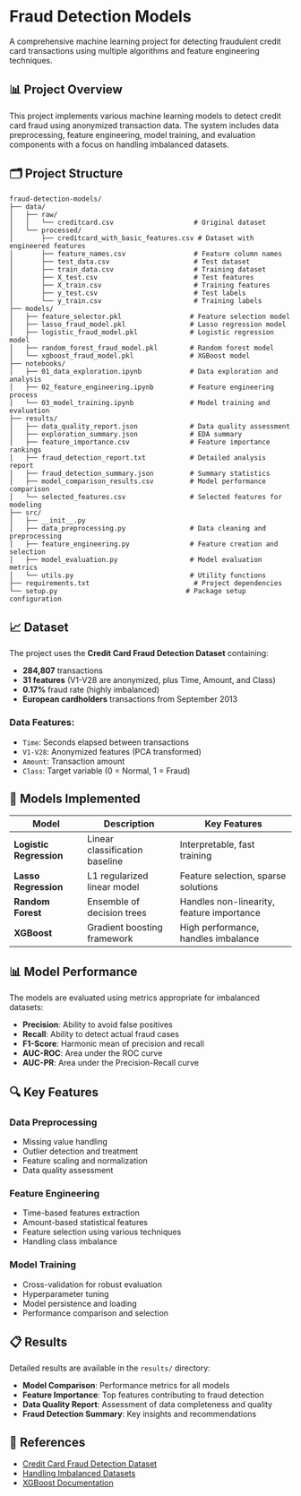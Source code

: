 # Fraud Detection Models

A comprehensive machine learning project for detecting fraudulent credit card transactions using multiple algorithms and feature engineering techniques.

## 📊 Project Overview

This project implements various machine learning models to detect credit card fraud using anonymized transaction data. The system includes data preprocessing, feature engineering, model training, and evaluation components with a focus on handling imbalanced datasets.

## 🗂️ Project Structure

```
fraud-detection-models/
├── data/
│   ├── raw/
│   │   └── creditcard.csv                    # Original dataset
│   └── processed/
│       ├── creditcard_with_basic_features.csv # Dataset with engineered features
│       ├── feature_names.csv                 # Feature column names
│       ├── test_data.csv                     # Test dataset
│       ├── train_data.csv                    # Training dataset
│       ├── X_test.csv                        # Test features
│       ├── X_train.csv                       # Training features
│       ├── y_test.csv                        # Test labels
│       └── y_train.csv                       # Training labels
├── models/
│   ├── feature_selector.pkl                 # Feature selection model
│   ├── lasso_fraud_model.pkl                # Lasso regression model
│   ├── logistic_fraud_model.pkl             # Logistic regression model
│   ├── random_forest_fraud_model.pkl        # Random forest model
│   └── xgboost_fraud_model.pkl              # XGBoost model
├── notebooks/
│   ├── 01_data_exploration.ipynb            # Data exploration and analysis
│   ├── 02_feature_engineering.ipynb         # Feature engineering process
│   └── 03_model_training.ipynb              # Model training and evaluation
├── results/
│   ├── data_quality_report.json             # Data quality assessment
│   ├── exploration_summary.json             # EDA summary
│   ├── feature_importance.csv               # Feature importance rankings
│   ├── fraud_detection_report.txt           # Detailed analysis report
│   ├── fraud_detection_summary.json         # Summary statistics
│   ├── model_comparison_results.csv         # Model performance comparison
│   └── selected_features.csv                # Selected features for modeling
├── src/
│   ├── __init__.py
│   ├── data_preprocessing.py                # Data cleaning and preprocessing
│   ├── feature_engineering.py               # Feature creation and selection
│   ├── model_evaluation.py                  # Model evaluation metrics
│   └── utils.py                             # Utility functions
├── requirements.txt                          # Project dependencies
└── setup.py                                # Package setup configuration
```

## 📈 Dataset

The project uses the **Credit Card Fraud Detection Dataset** containing:
- **284,807** transactions
- **31 features** (V1-V28 are anonymized, plus Time, Amount, and Class)
- **0.17%** fraud rate (highly imbalanced)
- **European cardholders** transactions from September 2013

### Data Features:
- `Time`: Seconds elapsed between transactions
- `V1-V28`: Anonymized features (PCA transformed)
- `Amount`: Transaction amount
- `Class`: Target variable (0 = Normal, 1 = Fraud)


## 🤖 Models Implemented

| Model | Description | Key Features |
|-------|-------------|--------------|
| **Logistic Regression** | Linear classification baseline | Interpretable, fast training |
| **Lasso Regression** | L1 regularized linear model | Feature selection, sparse solutions |
| **Random Forest** | Ensemble of decision trees | Handles non-linearity, feature importance |
| **XGBoost** | Gradient boosting framework | High performance, handles imbalance |

## 📊 Model Performance

The models are evaluated using metrics appropriate for imbalanced datasets:

- **Precision**: Ability to avoid false positives
- **Recall**: Ability to detect actual fraud cases
- **F1-Score**: Harmonic mean of precision and recall
- **AUC-ROC**: Area under the ROC curve
- **AUC-PR**: Area under the Precision-Recall curve

## 🔍 Key Features

### Data Preprocessing
- Missing value handling
- Outlier detection and treatment
- Feature scaling and normalization
- Data quality assessment

### Feature Engineering
- Time-based features extraction
- Amount-based statistical features
- Feature selection using various techniques
- Handling class imbalance

### Model Training
- Cross-validation for robust evaluation
- Hyperparameter tuning
- Model persistence and loading
- Performance comparison and selection

## 📋 Results

Detailed results are available in the `results/` directory:
- **Model Comparison**: Performance metrics for all models
- **Feature Importance**: Top features contributing to fraud detection
- **Data Quality Report**: Assessment of data completeness and quality
- **Fraud Detection Summary**: Key insights and recommendations

## 🔗 References

- [Credit Card Fraud Detection Dataset](https://www.kaggle.com/datasets/mlg-ulb/creditcardfraud)
- [Handling Imbalanced Datasets](https://imbalanced-learn.org/)
- [XGBoost Documentation](https://xgboost.readthedocs.io/)

